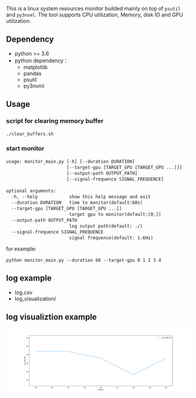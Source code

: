This is a linux system resources monitor builded mainly on top of `psutil` and `py3nvml`. The tool supports CPU utilization, Memory, disk IO and GPU utilization.

## Dependency

- python >= 3.6
- python dependency：
    - matplotlib
    - pandas
    - psutil
    - py3nvml

## Usage

### script for clearing memory buffer

```
./clear_buffers.sh
```

### start monitor

```shell
usage: monitor_main.py [-h] [--duration DURATION]
                       [--target-gpu [TARGET_GPU [TARGET_GPU ...]]]
                       [--output-path OUTPUT_PATH]
                       [--signal-frequence SIGNAL_FREQUENCE]

optional arguments:
  -h, --help            show this help message and exit
  --duration DURATION   time to monitor(default:60s)
  --target-gpu [TARGET_GPU [TARGET_GPU ...]]
                        target gpu to monitor(default:[0,])
  --output-path OUTPUT_PATH
                        log output path(default: ./)
  --signal-frequence SIGNAL_FREQUENCE
                        signal frequence(default: 1.6Hz)
```

for example:

```shell
python monitor_main.py --duration 60 --target-gpu 0 1 2 3 4
```


## log example
- log.csv
- log_visualization/

## log visualiztion example
![](log_visualization/cpu_utils.png)